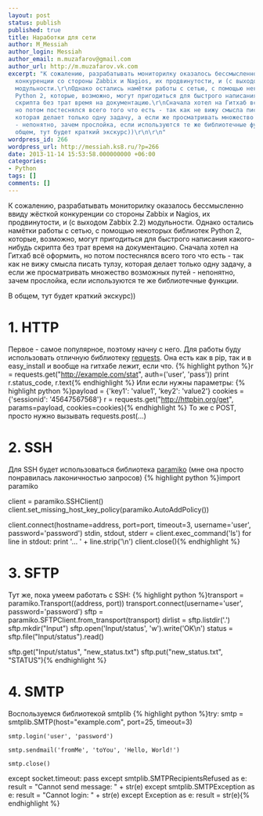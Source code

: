 ```yaml
---
layout: post
status: publish
published: true
title: Наработки для сети
author: M_Messiah
author_login: Messiah
author_email: m.muzafarov@gmail.com
author_url: http://m.muzafarov.vk.com
excerpt: "К сожалению, разрабатывать мониторилку оказалось бессмысленно ввиду жёсткой
  конкуренции со стороны Zabbix и Nagios, их продвинутости, и (с выходом Zabbix 2.2)
  модульности.\r\nОднако остались намётки работы с сетью, с помощью некоторых библиотек
  Python 2, которые, возможно, могут пригодиться для быстрого написания какого-нибудь
  скрипта без трат время на документацию.\r\nСначала хотел на Гитхаб всё оформить,
  но потом постеснялся всего того что есть - так как не вижу смысла писать тулзу,
  которая делает только одну задачу, а если же просматривать множество возможных путей
  - непонятно, зачем прослойка, если используются те же библиотечные функции.\r\n\r\nВ
  общем, тут будет краткий экскурс))\r\n\r\n"
wordpress_id: 266
wordpress_url: http://messiah.ks8.ru/?p=266
date: 2013-11-14 15:53:58.000000000 +06:00
categories:
- Python
tags: []
comments: []
---
```

К сожалению, разрабатывать мониторилку оказалось бессмысленно ввиду жёсткой конкуренции со стороны Zabbix и Nagios, их продвинутости, и (с выходом Zabbix 2.2) модульности.
Однако остались намётки работы с сетью, с помощью некоторых библиотек Python 2, которые, возможно, могут пригодиться для быстрого написания какого-нибудь скрипта без трат время на документацию.
Сначала хотел на Гитхаб всё оформить, но потом постеснялся всего того что есть - так как не вижу смысла писать тулзу, которая делает только одну задачу, а если же просматривать множество возможных путей - непонятно, зачем прослойка, если используются те же библиотечные функции.

В общем, тут будет краткий экскурс))



# 1. HTTP #
Первое - самое популярное, поэтому начну с него. Для работы буду использовать отличную библиотеку [requests](www.python-requests.org/en/latest/). Она есть как в pip, так и в easy_install и вообще на гитхабе лежит, если что.
{% highlight python %}r = requests.get("http://example.com/stat",
                 auth=('user', 'pass'))
print r.status_code, r.text{% endhighlight %}
Или если нужны параметры:
{% highlight python %}payload = {'key1': 'value1', 'key2': 'value2'}
cookies = {'sessionid': '45647567568'}
r = requests.get("http://httpbin.org/get",
                 params=payload, cookies=cookies){% endhighlight %}
То же с POST, просто нужно вызывать requests.post(...)
# 2. SSH #
Для SSH будет использоваться библиотека [paramiko](https://github.com/paramiko/paramiko/) (мне она просто понравилась лаконичностью запросов)
{% highlight python %}import paramiko

client = paramiko.SSHClient()
client.set_missing_host_key_policy(paramiko.AutoAddPolicy())

client.connect(hostname=address, port=port, timeout=3,
                       username='user', password='password')
stdin, stdout, stderr = client.exec_command('ls')
for line in stdout:
    print '... ' + line.strip('\n')
client.close(){% endhighlight %}
# 3. SFTP #
Тут же, пока умеем работать с SSH:
{% highlight python %}transport = paramiko.Transport((address, port))
transport.connect(username='user', password='password')
sftp = paramiko.SFTPClient.from_transport(transport)
dirlist = sftp.listdir('.')
sftp.mkdir("Input")
sftp.open('Input/status', 'w').write('OK\n')
status = sftp.file("Input/status").read()

sftp.get("Input/status", "new_status.txt")
sftp.put("new_status.txt", "STATUS"){% endhighlight %}
# 4. SMTP #
Воспользуемся библиотекой smtplib
{% highlight python %}try:
    smtp = smtplib.SMTP(host="example.com", port=25,
                        timeout=3)

    smtp.login('user', 'password')

    smtp.sendmail('fromMe', 'toYou', 'Hello, World!')

    smtp.close()
except socket.timeout:
        pass
except smtplib.SMTPRecipientsRefused as e:
    result = "Cannot send message: " + str(e)
except smtplib.SMTPException as e:
    result = "Cannot login: " + str(e)
except Exception as e:
    result = str(e){% endhighlight %}
